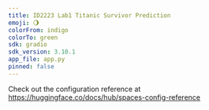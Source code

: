 ```yaml
---
title: ID2223 Lab1 Titanic Survivor Prediction
emoji: 🌖
colorFrom: indigo
colorTo: green
sdk: gradio
sdk_version: 3.10.1
app_file: app.py
pinned: false
---
```


Check out the configuration reference at https://huggingface.co/docs/hub/spaces-config-reference
